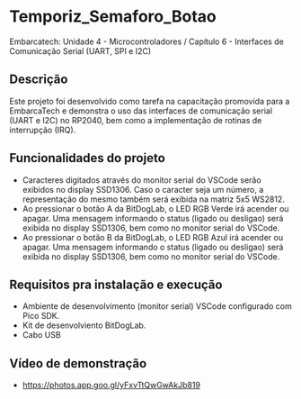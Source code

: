 # Temporiz_Semaforo_Botao
Embarcatech: Unidade 4 - Microcontroladores / Capítulo 6 - Interfaces de Comunicação Serial (UART, SPI e I2C)

## **Descrição**
  Este projeto foi desenvolvido como tarefa na capacitação promovida para a EmbarcaTech e demonstra o uso das interfaces de comunicação serial (UART e I2C) no RP2040, bem como a implementação de rotinas de interrupção (IRQ).

## **Funcionalidades do projeto**
- Caracteres digitados através do monitor serial do VSCode serão exibidos no display SSD1306. Caso o caracter seja um número, a representação do mesmo também será exibida na matriz 5x5 WS2812.
- Ao pressionar o botão A da BitDogLab, o LED RGB Verde irá acender ou apagar. Uma mensagem informando o status (ligado ou desligao) será exibida no display SSD1306, bem como no monitor serial do VSCode.
- Ao pressionar o botão B da BitDogLab, o LED RGB Azul irá acender ou apagar. Uma mensagem informando o status (ligado ou desligao) será exibida no display SSD1306, bem como no monitor serial do VSCode.

## **Requisitos pra instalação e execução**
- Ambiente de desenvolvimento (monitor serial) VSCode configurado com Pico SDK.
- Kit de desenvolviento BitDogLab.
- Cabo USB

## **Vídeo de demonstração**
- https://photos.app.goo.gl/yFxvTtQwGwAkJb819
